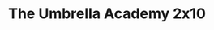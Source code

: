 ---
layout: episodios
title: "The Umbrella Academy 2x10"
url_serie_padre: 'the-umbrella-academy/temporada-2'
category: 'series'
capitulo: 'yes'
anio: '2020'
prev: 'capitulo-9'
proximo: ''
sandbox: allow-same-origin allow-forms
idioma: 'Latino'
calidad: 'Full HD'
reproductores_otros: ["https://gdriveplayer.io/embed2.php?link=TYJvGseimSEaBM1mAEVedgO5lyXPSK%252FAt7oC79%252Fjir95kt83xUvoa8KGKfkZFwmzGTSbWyMfWW539jIr%252FKWw70aIKvGmw%252Ffgp5fweWXarUr5SECdjCgulj1AuVLlR02AsfgVnOhdC6cUBeBslM4nKGb3SqTscaSFaOdLGCEM35diT%252B%252BfixN5kZ1Qxmw1T%252B1pofsH9Stxux2ktSmQIwwJcj","Latino","https://gounlimited.to/embed-eii9qndqbtk8.html","Latino","https://supervideo.tv/e/2al80fbw3045","Latino","https://gounlimited.to/embed-7adghkjqax1r.html","Latino"]
reproductores_fembed: ["https://feurl.com/v/jg8l5bd63nk38-x","Latino","https://feurl.com/v/36j7dtmpgdkp-74","Latino","https://feurl.com/v/my3r1h5emy8x033","Latino"]
reproductor: 'fembed'
clasificacion: '+10'
tags:
- Ciencia-Ficcion
---